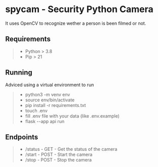 # spycam - Security Python Camera

It uses OpenCV to recognize wether a person is been filmed or not.

## Requirements

>- Python > 3.8
>- Pip > 21

## Running

Adviced using a virtual environment to run

>- python3 -m venv env
>- source env/bin/activate
>- pip install -r requirements.txt
>- touch .env
>- fill .env file with your data (like .env.example)
>- flask --app api run

## Endpoints

>- /status - GET - Get the status of the camera
>- /start - POST - Start the camera
>- /stop - POST - Stop the camera
